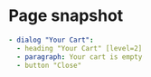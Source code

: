 # Page snapshot

```yaml
- dialog "Your Cart":
  - heading "Your Cart" [level=2]
  - paragraph: Your cart is empty
  - button "Close"
```